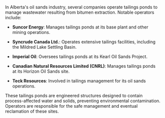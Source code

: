 In Alberta's oil sands industry, several companies operate tailings ponds to manage wastewater resulting from bitumen extraction. Notable operators include:

- **Suncor Energy**: Manages tailings ponds at its base plant and other mining operations.
    
- **Syncrude Canada Ltd.**: Operates extensive tailings facilities, including the Mildred Lake Settling Basin.
    
- **Imperial Oil**: Oversees tailings ponds at its Kearl Oil Sands Project.
    
- **Canadian Natural Resources Limited (CNRL)**: Manages tailings ponds at its Horizon Oil Sands site.
    
- **Teck Resources**: Involved in tailings management for its oil sands operations.
    

These tailings ponds are engineered structures designed to contain process-affected water and solids, preventing environmental contamination. Operators are responsible for the safe management and eventual reclamation of these sites.
